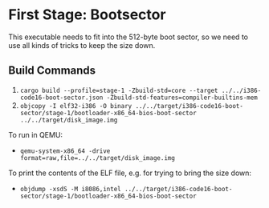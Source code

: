 # First Stage: Bootsector

This executable needs to fit into the 512-byte boot sector, so we need to use all kinds of tricks to keep the size down.

## Build Commands

1. `cargo build --profile=stage-1 -Zbuild-std=core --target ../../i386-code16-boot-sector.json -Zbuild-std-features=compiler-builtins-mem`
2. `objcopy -I elf32-i386 -O binary ../../target/i386-code16-boot-sector/stage-1/bootloader-x86_64-bios-boot-sector ../../target/disk_image.img`

To run in QEMU:

- `qemu-system-x86_64 -drive format=raw,file=../../target/disk_image.img`

To print the contents of the ELF file, e.g. for trying to bring the size down:

- `objdump -xsdS -M i8086,intel ../../target/i386-code16-boot-sector/stage-1/bootloader-x86_64-bios-boot-sector`
